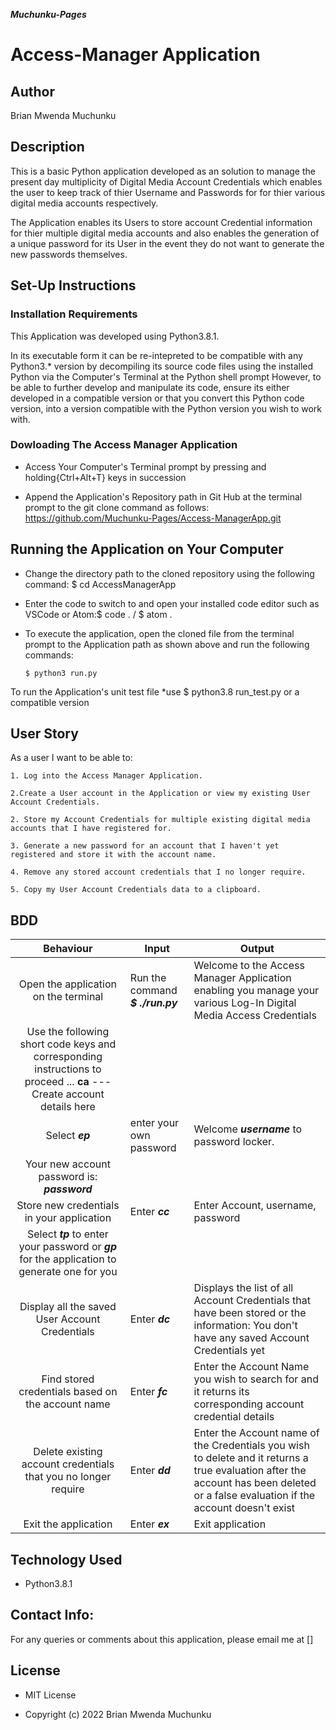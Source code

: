 
***Muchunku-Pages***

# Access-Manager Application

## Author
Brian Mwenda Muchunku

## Description
This is a basic Python application developed as an solution to manage the present day multiplicity of Digital Media Account Credentials which enables the user to keep track of thier Username and Passwords for for thier various digital media accounts respectively.

The Application enables its Users to store account Credential information for thier multiple digital media accounts and also enables the generation of a unique password for its User in the event they do not want to generate the new passwords themselves.

## Set-Up Instructions
### Installation Requirements
This Application was developed using Python3.8.1. 

In its executable form it can be re-intepreted to be compatible with any Python3.* version by decompiling its source code files using the installed Python via the Computer's Terminal at the Python shell prompt
However, to be able to further develop and manipulate its code, ensure its either developed in a compatible version or that you convert this Python code version, into a version compatible with the Python version you wish to work with.

### Dowloading The Access Manager Application 
* Access Your Computer's Terminal prompt by pressing and holding{Ctrl+Alt+T} keys in succession

* Append the Application's Repository path in Git Hub at the terminal prompt to the git clone command as follows: 
 https://github.com/Muchunku-Pages/Access-ManagerApp.git

## Running the Application on Your Computer

* Change the directory path to the cloned repository using the following command: $ cd AccessManagerApp

* Enter the code to switch to and open your installed code editor such as VSCode or Atom:$ code . / $ atom .

* To execute the application, open the cloned file from the terminal prompt to the Application path as shown above and run the following commands:

      $ python3 run.py

To run the Application's unit test file *use $ python3.8 run_test.py or a compatible version

## User Story
As a user I want to be able to:

    1. Log into the Access Manager Application. 
    
    2.Create a User account in the Application or view my existing User Account Credentials.

    2. Store my Account Credentials for multiple existing digital media accounts that I have registered for.

    3. Generate a new password for an account that I haven't yet registered and store it with the account name.

    4. Remove any stored account credentials that I no longer require.

    5. Copy my User Account Credentials data to a clipboard.

## BDD
|               Behaviour              | Input                            | Output                                               |
|:------------------------------------:|----------------------------------|------------------------------------------------------|
| Open the application on the terminal | Run the command ***$ ./run.py*** | Welcome to the Access Manager Application enabling you manage your various Log-In Digital Media Access Credentials 
Use the following short code keys and corresponding instructions to proceed ... **ca** --- Create account details here |
|               Select ***ep***        | enter your own password     | Welcome ***username*** to password locker.
Your new account password is: ***password***|
|Store new credentials in your application|   Enter ***cc***              |   Enter Account, username, password 
Select ***tp*** to enter your password or ***gp*** for the application to generate one for you |
| Display all the saved User Account Credentials       |           Enter ***dc***         |Displays the list of all Account Credentials that have been stored or the information: You don't have any saved Account Credentials yet|
|Find stored credentials based on the account name|    Enter ***fc***        |Enter the Account Name you wish to search for and it returns its corresponding account credential details|
|Delete existing account credentials that you no longer require| Enter ***dd*** |Enter the Account name of the Credentials you wish to delete and it returns a true evaluation after the account has been deleted or a false evaluation if the account doesn't exist|
|  Exit the application                |              Enter ***ex***       | Exit application |


## Technology Used
* Python3.8.1

## Contact Info:
For any queries or comments about this application, please email me at []

## License
* MIT License

* Copyright (c) 2022 Brian Mwenda Muchunku
